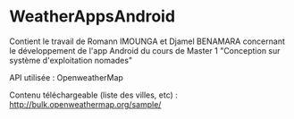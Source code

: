 # WeatherAppsAndroid
Contient le travail de Romann IMOUNGA et Djamel BENAMARA concernant le développement de l'app Android du cours de Master 1 "Conception sur système d'exploitation nomades" 

API utilisée : OpenweatherMap

Contenu téléchargeable (liste des villes, etc) : http://bulk.openweathermap.org/sample/
